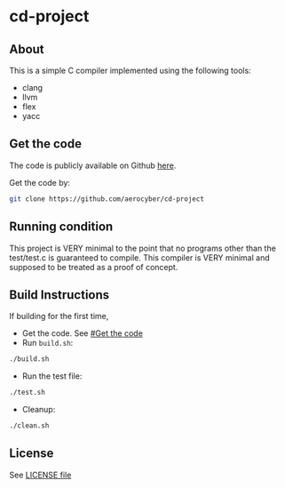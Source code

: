 # cd-project

## About

This is a simple C compiler implemented using the following tools:
- clang
- llvm
- flex
- yacc

## Get the code

The code is publicly available on Github [here](https://github.com/aerocyber/cd-project).


Get the code by:
```bash
git clone https://github.com/aerocyber/cd-project
```

## Running condition

This project is VERY minimal to the point that no programs other than the test/test.c is guaranteed to compile. This compiler is VERY minimal and supposed to be treated as a proof of concept.

## Build Instructions
If building for the first time,

- Get the code. See [#Get the code](#get-the-code)
- Run `build.sh`:
```bash
./build.sh
```

- Run the test file:
```bash
./test.sh
```

- Cleanup:
```bash
./clean.sh
```

## License

See [LICENSE file](LICENSE)